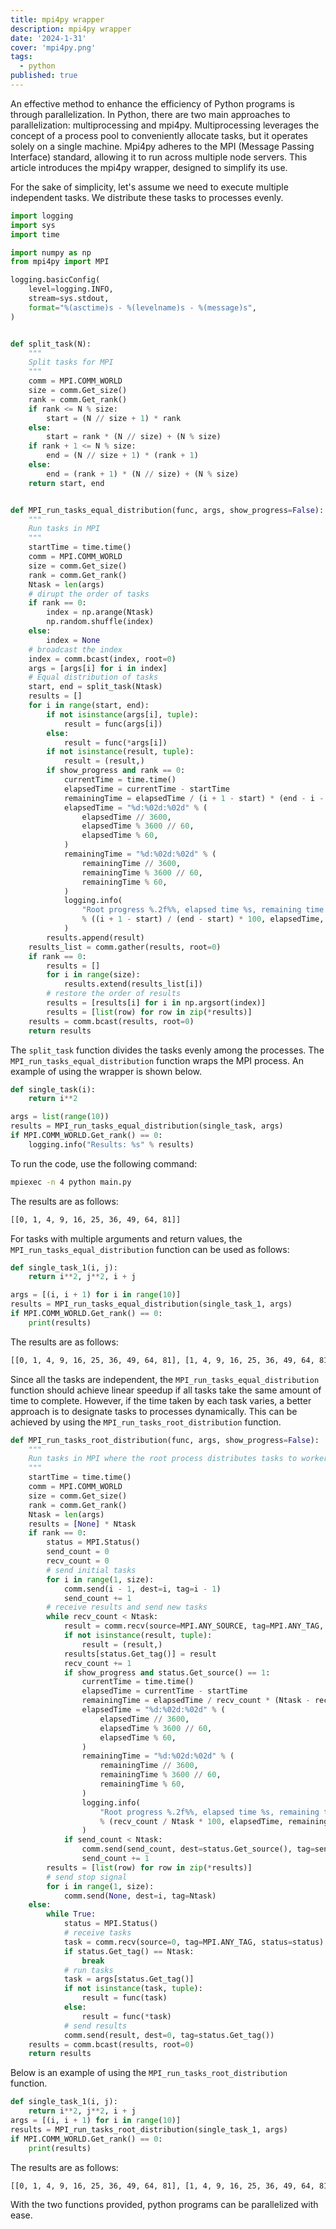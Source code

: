 ```yaml
---
title: mpi4py wrapper
description: mpi4py wrapper
date: '2024-1-31'
cover: 'mpi4py.png'
tags:
  - python
published: true
---
```


An effective method to enhance the efficiency of Python programs is through parallelization.
In Python, there are two main approaches to parallelization: multiprocessing and mpi4py.
Multiprocessing leverages the concept of a process pool to conveniently allocate tasks, but it operates solely on a single machine.
Mpi4py adheres to the MPI (Message Passing Interface) standard, 
allowing it to run across multiple node servers. 
This article introduces the mpi4py wrapper, designed to simplify its use.

For the sake of simplicity, let's assume we need to execute multiple independent tasks.
We distribute these tasks to processes evenly.
```python
import logging
import sys
import time

import numpy as np
from mpi4py import MPI

logging.basicConfig(
    level=logging.INFO,
    stream=sys.stdout,
    format="%(asctime)s - %(levelname)s - %(message)s",
)


def split_task(N):
    """
    Split tasks for MPI
    """
    comm = MPI.COMM_WORLD
    size = comm.Get_size()
    rank = comm.Get_rank()
    if rank <= N % size:
        start = (N // size + 1) * rank
    else:
        start = rank * (N // size) + (N % size)
    if rank + 1 <= N % size:
        end = (N // size + 1) * (rank + 1)
    else:
        end = (rank + 1) * (N // size) + (N % size)
    return start, end


def MPI_run_tasks_equal_distribution(func, args, show_progress=False):
    """
    Run tasks in MPI
    """
    startTime = time.time()
    comm = MPI.COMM_WORLD
    size = comm.Get_size()
    rank = comm.Get_rank()
    Ntask = len(args)
    # dirupt the order of tasks
    if rank == 0:
        index = np.arange(Ntask)
        np.random.shuffle(index)
    else:
        index = None
    # broadcast the index
    index = comm.bcast(index, root=0)
    args = [args[i] for i in index]
    # Equal distribution of tasks
    start, end = split_task(Ntask)
    results = []
    for i in range(start, end):
        if not isinstance(args[i], tuple):
            result = func(args[i])
        else:
            result = func(*args[i])
        if not isinstance(result, tuple):
            result = (result,)
        if show_progress and rank == 0:
            currentTime = time.time()
            elapsedTime = currentTime - startTime
            remainingTime = elapsedTime / (i + 1 - start) * (end - i - 1)
            elapsedTime = "%d:%02d:%02d" % (
                elapsedTime // 3600,
                elapsedTime % 3600 // 60,
                elapsedTime % 60,
            )
            remainingTime = "%d:%02d:%02d" % (
                remainingTime // 3600,
                remainingTime % 3600 // 60,
                remainingTime % 60,
            )
            logging.info(
                "Root progress %.2f%%, elapsed time %s, remaining time %s"
                % ((i + 1 - start) / (end - start) * 100, elapsedTime, remainingTime)
            )
        results.append(result)
    results_list = comm.gather(results, root=0)
    if rank == 0:
        results = []
        for i in range(size):
            results.extend(results_list[i])
        # restore the order of results
        results = [results[i] for i in np.argsort(index)]
        results = [list(row) for row in zip(*results)]
    results = comm.bcast(results, root=0)
    return results
```

The `split_task` function divides the tasks evenly among the processes.
The `MPI_run_tasks_equal_distribution` function wraps the MPI process.
An example of using the wrapper is shown below.
```python
def single_task(i):
    return i**2

args = list(range(10))
results = MPI_run_tasks_equal_distribution(single_task, args)
if MPI.COMM_WORLD.Get_rank() == 0:
    logging.info("Results: %s" % results)
```

To run the code, use the following command:
```bash
mpiexec -n 4 python main.py
```
The results are as follows:
```bash
[[0, 1, 4, 9, 16, 25, 36, 49, 64, 81]]
```

For tasks with multiple arguments and return values,
the `MPI_run_tasks_equal_distribution` function can be used as follows:
```python
def single_task_1(i, j):
    return i**2, j**2, i + j

args = [(i, i + 1) for i in range(10)]
results = MPI_run_tasks_equal_distribution(single_task_1, args)
if MPI.COMM_WORLD.Get_rank() == 0:
    print(results)
```

The results are as follows:
```bash
[[0, 1, 4, 9, 16, 25, 36, 49, 64, 81], [1, 4, 9, 16, 25, 36, 49, 64, 81, 100], [1, 3, 5, 7, 9, 11, 13, 15, 17, 19]]
```

Since all the tasks are independent,
the `MPI_run_tasks_equal_distribution` function should achieve linear speedup
if all tasks take the same amount of time to complete.
However, if the time taken by each task varies,
a better approach is to designate tasks to processes dynamically.
This can be achieved by using the `MPI_run_tasks_root_distribution` function.
```python
def MPI_run_tasks_root_distribution(func, args, show_progress=False):
    """
    Run tasks in MPI where the root process distributes tasks to worker processes.
    """
    startTime = time.time()
    comm = MPI.COMM_WORLD
    size = comm.Get_size()
    rank = comm.Get_rank()
    Ntask = len(args)
    results = [None] * Ntask
    if rank == 0:
        status = MPI.Status()
        send_count = 0
        recv_count = 0
        # send initial tasks
        for i in range(1, size):
            comm.send(i - 1, dest=i, tag=i - 1)
            send_count += 1
        # receive results and send new tasks
        while recv_count < Ntask:
            result = comm.recv(source=MPI.ANY_SOURCE, tag=MPI.ANY_TAG, status=status)
            if not isinstance(result, tuple):
                result = (result,)
            results[status.Get_tag()] = result
            recv_count += 1
            if show_progress and status.Get_source() == 1:
                currentTime = time.time()
                elapsedTime = currentTime - startTime
                remainingTime = elapsedTime / recv_count * (Ntask - recv_count)
                elapsedTime = "%d:%02d:%02d" % (
                    elapsedTime // 3600,
                    elapsedTime % 3600 // 60,
                    elapsedTime % 60,
                )
                remainingTime = "%d:%02d:%02d" % (
                    remainingTime // 3600,
                    remainingTime % 3600 // 60,
                    remainingTime % 60,
                )
                logging.info(
                    "Root progress %.2f%%, elapsed time %s, remaining time %s"
                    % (recv_count / Ntask * 100, elapsedTime, remainingTime)
                )
            if send_count < Ntask:
                comm.send(send_count, dest=status.Get_source(), tag=send_count)
                send_count += 1
        results = [list(row) for row in zip(*results)]
        # send stop signal
        for i in range(1, size):
            comm.send(None, dest=i, tag=Ntask)
    else:
        while True:
            status = MPI.Status()
            # receive tasks
            task = comm.recv(source=0, tag=MPI.ANY_TAG, status=status)
            if status.Get_tag() == Ntask:
                break
            # run tasks
            task = args[status.Get_tag()]
            if not isinstance(task, tuple):
                result = func(task)
            else:
                result = func(*task)
            # send results
            comm.send(result, dest=0, tag=status.Get_tag())
    results = comm.bcast(results, root=0)
    return results
```

Below is an example of using the `MPI_run_tasks_root_distribution` function.
```python
def single_task_1(i, j):
    return i**2, j**2, i + j
args = [(i, i + 1) for i in range(10)]
results = MPI_run_tasks_root_distribution(single_task_1, args)
if MPI.COMM_WORLD.Get_rank() == 0:
    print(results)
```

The results are as follows:
```bash
[[0, 1, 4, 9, 16, 25, 36, 49, 64, 81], [1, 4, 9, 16, 25, 36, 49, 64, 81, 100], [1, 3, 5, 7, 9, 11, 13, 15, 17, 19]]
```

With the two functions provided, python programs can be parallelized with ease.